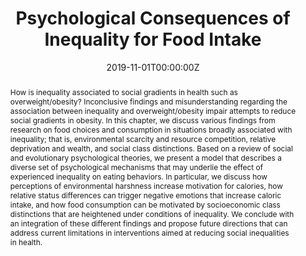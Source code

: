 ---
abstract: How is inequality associated to social gradients in health such as overweight/obesity? Inconclusive findings and misunderstanding regarding the association between inequality and overweight/obesity impair attempts to reduce social gradients in obesity. In this chapter, we discuss various findings from research on food choices and consumption in situations broadly associated with inequality; that is, environmental scarcity and resource competition, relative deprivation and wealth, and social class distinctions. Based on a review of social and evolutionary psychological theories, we present a model that describes a diverse set of psychological mechanisms that may underlie the effect of experienced inequality on eating behaviors. In particular, we discuss how perceptions of environmental harshness increase motivation for calories, how relative status differences can trigger negative emotions that increase caloric intake, and how food consumption can be motivated by socioeconomic class distinctions that are heightened under conditions of inequality. We conclude with an integration of these different findings and propose future directions that can address current limitations in interventions aimed at reducing social inequalities in health.
authors:
- M.A. Claassen
- O. Corneille
- O. Klein 
date: "2019-11-01T00:00:00Z"
doi: "10.1007/978-3-030-28856-3_10"
featured:
image:
projects: []
publication: 'In: Jetten J., Peters K. (eds). The Social Psychology of Inequality. Springer, Cham'
publication_short: ""
publication_types:
- "6"
publishDate: "2019-01-01T00:00:00Z"
title: Psychological Consequences of Inequality for Food Intake
url_code: ""
url_dataset: ""
url_pdf: ""
url_poster: ""
url_project: ""
url_slides: ""
url_source: ""
url_video: ""
---